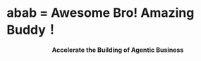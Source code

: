 # abab = Awesome Bro! Amazing Buddy！

<p align="center">
  <strong>Accelerate the Building of Agentic Business</strong>
</p>

